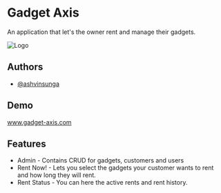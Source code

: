 
# Gadget Axis

An application that let's the owner rent and manage their gadgets.



![Logo](https://res.cloudinary.com/dnx7ywtdu/image/upload/v1646284572/samples/Logo_-_gadgetaxis_bfgwbz.png)


## Authors

- [@ashvinsunga](https://www.github.com/ashvinsunga)


## Demo

www.gadget-axis.com



## Features

- Admin - Contains CRUD for gadgets, customers and users
- Rent Now! - Lets you select the gadgets your customer wants to rent and how long they will rent.
- Rent Status - You can here the active rents and rent history.

